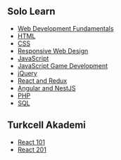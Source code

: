 ## Solo Learn
* <a href="https://github.com/oguzhanuyanik-sr/certificates/tree/main/SoloLearn/web-development-fundamentals">Web Development Fundamentals</a>
* <a href="https://github.com/oguzhanuyanik-sr/certificates/tree/main/SoloLearn/html">HTML</a>
* <a href="https://github.com/oguzhanuyanik-sr/certificates/tree/main/SoloLearn/css">CSS</a>
* <a href="https://github.com/oguzhanuyanik-sr/certificates/tree/main/SoloLearn/responsive-web-design">Responsive Web Design</a>
* <a href="https://github.com/oguzhanuyanik-sr/certificates/tree/main/SoloLearn/javascript">JavaScript</a>
* <a href="https://github.com/oguzhanuyanik-sr/certificates/tree/main/SoloLearn/javascript-game-development">JavaScript Game Development</a>
* <a href="https://github.com/oguzhanuyanik-sr/certificates/tree/main/SoloLearn/jquery">jQuery</a>
* <a href="https://github.com/oguzhanuyanik-sr/certificates/tree/main/SoloLearn/react-redux">React and Redux</a>
* <a href="https://github.com/oguzhanuyanik-sr/certificates/tree/main/SoloLearn/angular-nest">Angular and NestJS</a>
* <a href="https://github.com/oguzhanuyanik-sr/certificates/tree/main/SoloLearn/php">PHP</a>
* <a href="https://github.com/oguzhanuyanik-sr/certificates/tree/main/SoloLearn/sql">SQL</a>

## Turkcell Akademi
* <a href="https://github.com/oguzhanuyanik-sr/certificates/tree/main/TurkcellAkademi/react">React 101</a>
* <a href="https://github.com/oguzhanuyanik-sr/certificates/tree/main/TurkcellAkademi/react">React 201</a>
